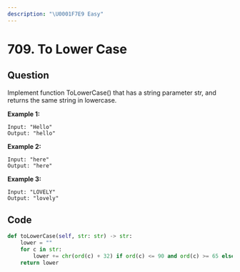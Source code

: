 ```yaml
---
description: "\U0001F7E9 Easy"
---
```


# 709. To Lower Case

## Question

Implement function ToLowerCase\(\) that has a string parameter str, and returns the same string in lowercase.

**Example 1:**

```text
Input: "Hello"
Output: "hello"
```

**Example 2:**

```text
Input: "here"
Output: "here"
```

**Example 3:**

```text
Input: "LOVELY"
Output: "lovely"
```

## Code 

```python
def toLowerCase(self, str: str) -> str:
    lower = ""
    for c in str:
        lower += chr(ord(c) + 32) if ord(c) <= 90 and ord(c) >= 65 else c
    return lower
```

